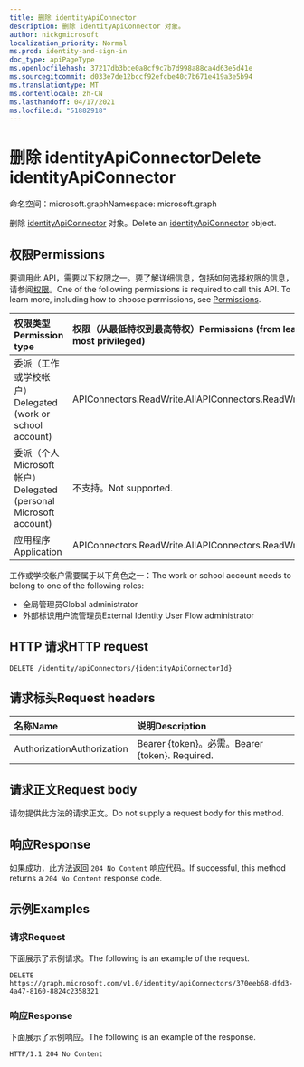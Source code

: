 ```yaml
---
title: 删除 identityApiConnector
description: 删除 identityApiConnector 对象。
author: nickgmicrosoft
localization_priority: Normal
ms.prod: identity-and-sign-in
doc_type: apiPageType
ms.openlocfilehash: 37217db3bce0a8cf9c7b7d998a88ca4d63e5d41e
ms.sourcegitcommit: d033e7de12bccf92efcbe40c7b671e419a3e5b94
ms.translationtype: MT
ms.contentlocale: zh-CN
ms.lasthandoff: 04/17/2021
ms.locfileid: "51882918"
---
```

# <a name="delete-identityapiconnector"></a><span data-ttu-id="5ff80-103">删除 identityApiConnector</span><span class="sxs-lookup"><span data-stu-id="5ff80-103">Delete identityApiConnector</span></span>

<span data-ttu-id="5ff80-104">命名空间：microsoft.graph</span><span class="sxs-lookup"><span data-stu-id="5ff80-104">Namespace: microsoft.graph</span></span>

<span data-ttu-id="5ff80-105">删除 [identityApiConnector](../resources/identityapiconnector.md) 对象。</span><span class="sxs-lookup"><span data-stu-id="5ff80-105">Delete an [identityApiConnector](../resources/identityapiconnector.md) object.</span></span>

## <a name="permissions"></a><span data-ttu-id="5ff80-106">权限</span><span class="sxs-lookup"><span data-stu-id="5ff80-106">Permissions</span></span>

<span data-ttu-id="5ff80-p101">要调用此 API，需要以下权限之一。要了解详细信息，包括如何选择权限的信息，请参阅[权限](/graph/permissions-reference)。</span><span class="sxs-lookup"><span data-stu-id="5ff80-p101">One of the following permissions is required to call this API. To learn more, including how to choose permissions, see [Permissions](/graph/permissions-reference).</span></span>

| <span data-ttu-id="5ff80-109">权限类型</span><span class="sxs-lookup"><span data-stu-id="5ff80-109">Permission type</span></span>                        | <span data-ttu-id="5ff80-110">权限（从最低特权到最高特权）</span><span class="sxs-lookup"><span data-stu-id="5ff80-110">Permissions (from least to most privileged)</span></span> |
| :------------------------------------- | :------------------------------------------ |
| <span data-ttu-id="5ff80-111">委派（工作或学校帐户）</span><span class="sxs-lookup"><span data-stu-id="5ff80-111">Delegated (work or school account)</span></span>     | <span data-ttu-id="5ff80-112">APIConnectors.ReadWrite.All</span><span class="sxs-lookup"><span data-stu-id="5ff80-112">APIConnectors.ReadWrite.All</span></span> |
| <span data-ttu-id="5ff80-113">委派（个人 Microsoft 帐户）</span><span class="sxs-lookup"><span data-stu-id="5ff80-113">Delegated (personal Microsoft account)</span></span> | <span data-ttu-id="5ff80-114">不支持。</span><span class="sxs-lookup"><span data-stu-id="5ff80-114">Not supported.</span></span>  |
| <span data-ttu-id="5ff80-115">应用程序</span><span class="sxs-lookup"><span data-stu-id="5ff80-115">Application</span></span>                            | <span data-ttu-id="5ff80-116">APIConnectors.ReadWrite.All</span><span class="sxs-lookup"><span data-stu-id="5ff80-116">APIConnectors.ReadWrite.All</span></span> |

<span data-ttu-id="5ff80-117">工作或学校帐户需要属于以下角色之一：</span><span class="sxs-lookup"><span data-stu-id="5ff80-117">The work or school account needs to belong to one of the following roles:</span></span>

* <span data-ttu-id="5ff80-118">全局管理员</span><span class="sxs-lookup"><span data-stu-id="5ff80-118">Global administrator</span></span>
* <span data-ttu-id="5ff80-119">外部标识用户流管理员</span><span class="sxs-lookup"><span data-stu-id="5ff80-119">External Identity User Flow administrator</span></span>

## <a name="http-request"></a><span data-ttu-id="5ff80-120">HTTP 请求</span><span class="sxs-lookup"><span data-stu-id="5ff80-120">HTTP request</span></span>

<!-- {
  "blockType": "ignored"
}
-->

``` http
DELETE /identity/apiConnectors/{identityApiConnectorId}
```

## <a name="request-headers"></a><span data-ttu-id="5ff80-121">请求标头</span><span class="sxs-lookup"><span data-stu-id="5ff80-121">Request headers</span></span>

|<span data-ttu-id="5ff80-122">名称</span><span class="sxs-lookup"><span data-stu-id="5ff80-122">Name</span></span>|<span data-ttu-id="5ff80-123">说明</span><span class="sxs-lookup"><span data-stu-id="5ff80-123">Description</span></span>|
|:---|:---|
|<span data-ttu-id="5ff80-124">Authorization</span><span class="sxs-lookup"><span data-stu-id="5ff80-124">Authorization</span></span>|<span data-ttu-id="5ff80-p102">Bearer {token}。必需。</span><span class="sxs-lookup"><span data-stu-id="5ff80-p102">Bearer {token}. Required.</span></span>|

## <a name="request-body"></a><span data-ttu-id="5ff80-127">请求正文</span><span class="sxs-lookup"><span data-stu-id="5ff80-127">Request body</span></span>

<span data-ttu-id="5ff80-128">请勿提供此方法的请求正文。</span><span class="sxs-lookup"><span data-stu-id="5ff80-128">Do not supply a request body for this method.</span></span>

## <a name="response"></a><span data-ttu-id="5ff80-129">响应</span><span class="sxs-lookup"><span data-stu-id="5ff80-129">Response</span></span>

<span data-ttu-id="5ff80-130">如果成功，此方法返回 `204 No Content` 响应代码。</span><span class="sxs-lookup"><span data-stu-id="5ff80-130">If successful, this method returns a `204 No Content` response code.</span></span>

## <a name="examples"></a><span data-ttu-id="5ff80-131">示例</span><span class="sxs-lookup"><span data-stu-id="5ff80-131">Examples</span></span>

### <a name="request"></a><span data-ttu-id="5ff80-132">请求</span><span class="sxs-lookup"><span data-stu-id="5ff80-132">Request</span></span>

<span data-ttu-id="5ff80-133">下面展示了示例请求。</span><span class="sxs-lookup"><span data-stu-id="5ff80-133">The following is an example of the request.</span></span>

<!-- {
  "blockType": "request",
  "name": "delete_identityapiconnector"
}
-->

``` http
DELETE https://graph.microsoft.com/v1.0/identity/apiConnectors/370eeb68-dfd3-4a47-8160-8824c2358321
```

### <a name="response"></a><span data-ttu-id="5ff80-134">响应</span><span class="sxs-lookup"><span data-stu-id="5ff80-134">Response</span></span>

<span data-ttu-id="5ff80-135">下面展示了示例响应。</span><span class="sxs-lookup"><span data-stu-id="5ff80-135">The following is an example of the response.</span></span>

<!-- {
  "blockType": "response",
}
-->

``` http
HTTP/1.1 204 No Content
```
